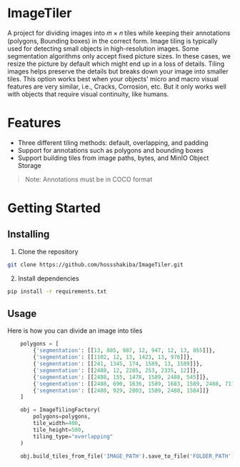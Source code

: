 # ImageTiler
A project for dividing images into 𝑚 × 𝑛 tiles while keeping their annotations
(polygons, Bounding boxes) in the correct form. Image tiling is typically used
for detecting small objects in high-resolution images. Some segmentation algorithms only accept
fixed picture sizes. In these cases, we resize the picture by default which might end up in a loss of details. 
Tiling images helps preserve the details but breaks down your image into smaller tiles. 
This option works best when your objects' micro and macro visual features are very similar, i.e., Cracks, Corrosion, etc. 
But it only works well with objects that require visual continuity, like humans.<br>

# Features
* Three different tiling methods: default, overlapping, and padding
* Support for annotations such as polygons and bounding boxes
* Support building tiles from image paths, bytes, and MinIO Object Storage

> Note: Annotations must be in COCO format

# Getting Started

## Installing

1. Clone the repository
```bash
git clone https://github.com/hossshakiba/ImageTiler.git
```
2. Install dependencies
```bash
pip install -r requirements.txt
```

## Usage
Here is how you can divide an image into tiles
```python
    polygons = [
        {'segmentation': [[13, 885, 987, 12, 947, 12, 13, 855]]},
        {'segmentation': [[1102, 12, 13, 1423, 13, 976]]},
        {'segmentation': [[241, 1345, 174, 1589, 13, 1589]]},
        {'segmentation': [[2488, 12, 2285, 253, 2335, 12]]},
        {'segmentation': [[2488, 155, 1478, 1589, 2488, 545]]},
        {'segmentation': [[2488, 690, 1636, 1589, 1683, 1589, 2488, 717]]},
        {'segmentation': [[2488, 929, 2003, 1589, 2488, 1584]]}
    ]

    obj = ImageTilingFactory(
        polygons=polygons,
        tile_width=400,
        tile_height=500,
        tiling_type="overlapping"
    )
    
    obj.build_tiles_from_file('IMAGE_PATH').save_to_file('FOLDER_PATH')
```
